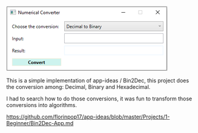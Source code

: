 
<img src="/Screenshot.png"/>

This is a simple implementation of app-ideas / Bin2Dec, this project does the conversion among: Decimal, Binary and Hexadecimal.

I had to search how to do those conversions, it was fun to transform those conversions into algorithms.

https://github.com/florinpop17/app-ideas/blob/master/Projects/1-Beginner/Bin2Dec-App.md
